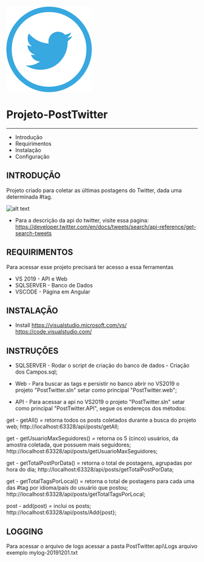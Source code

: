 ![alt text](https://github.com/Andreza-Dias-Lima/Projeto-PostTwitter/blob/master/twitter-logo_.png)

# Projeto-PostTwitter
---------------------
   
 * Introdução
 * Requirimentos
 * Instalação
 * Configuração

INTRODUÇÃO
------------

Projeto criado para coletar as últimas postagens do Twitter, dada uma determinada #tag.

![alt text](https://github.com/Andreza-Dias-Lima/Projeto-PostTwitter/blob/master/meu-app.gif)

 * Para a descrição da api do twitter, visite essa pagina:
   https://developer.twitter.com/en/docs/tweets/search/api-reference/get-search-tweets

REQUIRIMENTOS
------------

Para acessar esse projeto precisará ter acesso a essa ferramentas

 * VS 2019 - API e Web
 * SQLSERVER - Banco de Dados
 * VSCODE - Página em Angular

INSTALAÇÃO
------------
 
 * Install
   https://visualstudio.microsoft.com/vs/
   https://code.visualstudio.com/
   
   
INSTRUÇÕES
-------------

 * SQLSERVER - Rodar o script de criação do banco de dados - Criação dos Campos.sql;
 
 * Web - Para buscar as tags e persistir no banco abrir no VS2019 o projeto "PostTwitter.sln" setar como principal "PostTwitter.web";

 * API - Para acessar a api no VS2019 o projeto "PostTwitter.sln" setar como principal "PostTwitter.API", segue os endereços dos métodos:
 
 get - getAll() = retorna todos os posts coletados durante a busca do projeto web;
           http://localhost:63328/api/posts/getAll;
           
 get - getUsuarioMaxSeguidores() = retorna os 5 (cinco) usuários, da amostra coletada, que possuem mais seguidores;
   http://localhost:63328/api/posts/getUsuarioMaxSeguidores;
 
 get - getTotalPostPorData() = retorna o total de postagens, agrupadas por hora do dia;
   http://localhost:63328/api/posts/getTotalPostPorData;
  
 get - getTotalTagsPorLocal() = retorna o total de postagens para cada uma das #tag por idioma/país do usuário que postou;
   http://localhost:63328/api/posts/getTotalTagsPorLocal;
 
 post - add(post) = inclui os posts;
   http://localhost:63328/api/posts/Add{post};
   
    
LOGGING
-------------

Para acessar o arquivo de logs acessar a pasta PostTwitter.api\Logs
arquivo exemplo mylog-20191201.txt

   
   

